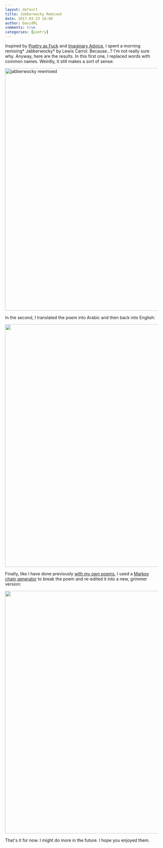 ```yaml
---  
layout: default  
title: Jabberwocky Remixed  
date: 2017-03-23 16:00  
author: DavidRL  
comments: true  
categories: [poetry]  
---  
```

Inspired by <a href="http://poetryasf-ck.tumblr.com/">Poetry as Fuck</a> and <a href="http://imaginaryadvice.tumblr.com/">Imaginary Advice</a>, I spent a morning remixing* Jabberwocky* by Lewis Carrol. Because...? I'm not really sure why. Anyway, here are the results. In this first one, I replaced words with common names. Weirdly, it still makes a sort of sense:  

<img class="size-full wp-image-1090 aligncenter" src="http://davidralphlewis.co.uk/wp-content/uploads/2017/03/Jerry-Walt.jpg" alt="jabberwocky rewmixed" width="800" height="800" />  

<!--more-->  

In the second, I translated the poem into Arabic and then back into English:  

<img class="size-full wp-image-1089 aligncenter" src="http://davidralphlewis.co.uk/wp-content/uploads/2017/03/Jerry-Walt-1.jpg" alt="" width="800" height="800" />  

Finally, like I have done previously <a href="http://davidralphlewis.co.uk/feeding-my-writing-through-a-digital-shredder/">with my own poems</a>, I used a <a href="http://thinkzone.wlonk.com/Gibber/GibGen.htm">Markov chain generator</a> to break the poem and re-edited it into a new, grimmer version:  

<img class="size-full wp-image-1087 aligncenter" src="http://davidralphlewis.co.uk/wp-content/uploads/2017/03/Jerry-Walt-3.jpg" alt="" width="800" height="800" />  



That's it for now. I might do more in the future. I hope you enjoyed them.  
